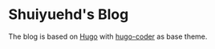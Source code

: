 # Shuiyuehd's Blog

The blog is based on [Hugo](https://gohugo.io/) with [hugo-coder](https://github.com/luizdepra/hugo-coder.git/) as base theme.